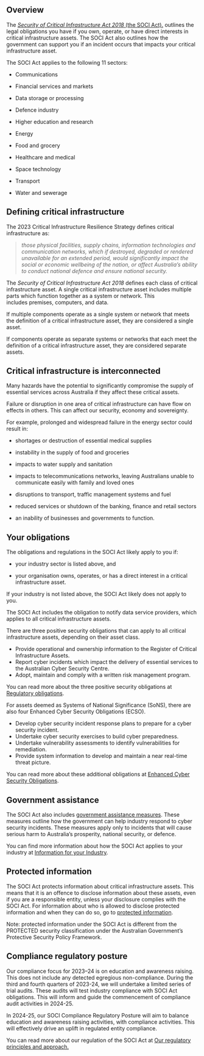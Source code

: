 ## Overview

The [_Security of Critical Infrastructure Act 2018_ (the SOCI Act).](https://www.legislation.gov.au/Series/C2018A00029) outlines the legal obligations you have if you own, operate, or have direct interests in critical infrastructure assets. The SOCI Act also outlines how the government can support you if an incident occurs that impacts your critical infrastructure asset.  

The SOCI Act applies to the following 11 sectors:  

-   Communications
-   Financial services and markets
-   Data storage or processing
-   Defence industry  
    
-   Higher education and research
-   Energy
-   Food and grocery
-   Healthcare and medical
-   Space technology
-   Transport
-   Water and sewerage

## Defining critical infrastructure

The 2023 Critical Infrastructure Resilience Strategy defines critical infrastructure as:

> _those physical facilities, supply chains, information technologies and communication networks, which if destroyed, degraded or rendered unavailable for an extended period, would significantly impact the social or economic wellbeing of the nation, or affect Australia’s ability to conduct national defence and ensure national security._

The _Security of Critical Infrastructure Act 2018_ defines each class of critical infrastructure asset. A single critical infrastructure asset includes multiple parts which function together as a system or network. This includes premises, computers, and data.  

If multiple components operate as a single system or network that meets the definition of a critical infrastructure asset, they are considered a single asset.  

If components operate as separate systems or networks that each meet the definition of a critical infrastructure asset, they are considered separate assets.

## Critical infrastructure is interconnected

Many hazards have the potential to significantly compromise the supply of essential services across Australia if they affect these critical assets.

Failure or disruption in one area of critical infrastructure can have flow on effects in others. This can affect our security, economy and sovereignty.

For example, prolonged and widespread failure in the energy sector could result in:

-   shortages or destruction of essential medical supplies
-   instability in the supply of food and groceries
-   impacts to water supply and sanitation
-   impacts to telecommunications networks, leaving Australians unable to communicate easily with family and loved ones  
    
-   disruptions to transport, traffic management systems and fuel
-   reduced services or shutdown of the banking, finance and retail sectors
-   an inability of businesses and governments to function.



## Your obligations

The obligations and regulations in the SOCI Act likely apply to you if:

-   your industry sector is listed above, and  
    
-   your organisation owns, operates, or has a direct interest in a critical infrastructure asset.

If your industry is not listed above, the SOCI Act likely does not apply to you.  

The SOCI Act includes the obligation to notify data service providers, which applies to all critical infrastructure assets.

There are three positive security obligations that can apply to all critical infrastructure assets, depending on their asset class.

-   Provide operational and ownership information to the Register of Critical Infrastructure Assets.
-   Report cyber incidents which impact the delivery of essential services to the Australian Cyber Security Centre.
-   Adopt, maintain and comply with a written risk management program.  
    

You can read more about the three positive security obligations at [Regulatory obligations](https://www.cisc.gov.au/how-we-support-industry/regulatory-obligations).  

For assets deemed as Systems of National Significance (SoNS), there are also four Enhanced Cyber Security Obligations (ECSO).

-   Develop cyber security incident response plans to prepare for a cyber security incident.
-   Undertake cyber security exercises to build cyber preparedness.
-   Undertake vulnerability assessments to identify vulnerabilities for remediation.
-   Provide system information to develop and maintain a near real-time threat picture.

You can read more about these additional obligations at [Enhanced Cyber Security Obligations](https://www.cisc.gov.au/how-we-support-industry/regulatory-obligations/enhanced-cyber-security-obligations).  

## Government assistance  

The SOCI Act also includes [government assistance measures](https://www.cisc.gov.au/how-we-support-industry/government-assistance). These measures outline how the government can help industry respond to cyber security incidents. These measures apply only to incidents that will cause serious harm to Australia’s prosperity, national security, or defence.  

You can find more information about how the SOCI Act applies to your industry at  [Information for your Industry](https://www.cisc.gov.au/information-for-your-industry).

## Protected information  

The SOCI Act protects information about critical infrastructure assets. This means that it is an offence to disclose information about these assets, even if you are a responsible entity, unless your disclosure complies with the SOCI Act. For information about who is allowed to disclose protected information and when they can do so, go to [protected information](https://www.cisc.gov.au/how-we-support-industry/regulatory-obligations/protected-information).

Note: protected information under the SOCI Act is different from the PROTECTED security classification under the Australian Government’s Protective Security Policy Framework.  

## Compliance regulatory posture

Our compliance focus for 2023–24 is on education and awareness raising. This does not include any detected egregious non-compliance. During the third and fourth quarters of 2023-24, we will undertake a limited series of trial audits. These audits will test industry compliance with SOCI Act obligations. This will inform and guide the commencement of compliance audit activities in 2024-25.

In 2024-25, our SOCI Compliance Regulatory Posture will aim to balance education and awareness raising activities, with compliance activities. This will effectively drive an uplift in regulated entity compliance.  

You can read more about our regulation of the SOCI Act at [Our regulatory principles and approach.](https://www.cisc.gov.au/legislation-regulation-and-compliance/our-regulatory-principles-and-approach)

